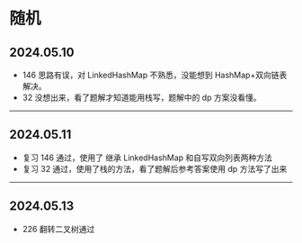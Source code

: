 # 随机

## 2024.05.10
* 146 思路有误，对 LinkedHashMap 不熟悉，没能想到 HashMap+双向链表解决。
* 32 没想出来，看了题解才知道能用栈写，题解中的 dp 方案没看懂。
---

## 2024.05.11
* 复习 146 通过，使用了 继承 LinkedHashMap 和自写双向列表两种方法
* 复习 32 通过，使用了栈的方法，看了题解后参考答案使用 dp 方法写了出来
---

## 2024.05.13
* 226 翻转二叉树通过